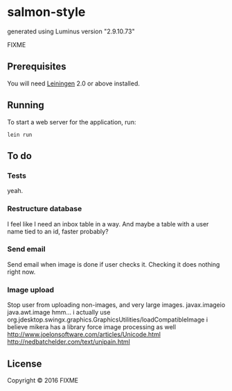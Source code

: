 # salmon-style

generated using Luminus version "2.9.10.73"

FIXME

## Prerequisites

You will need [Leiningen][1] 2.0 or above installed.

[1]: https://github.com/technomancy/leiningen

## Running

To start a web server for the application, run:

    lein run

## To do
### Tests
yeah.
### Restructure database
I feel like I need an inbox table in a way. And maybe a table with a user name tied to an id, faster probably?
### Send email
Send email when image is done if user checks it. Checking it does nothing right now.
### Image upload
Stop user from uploading non-images, and very large images.
<timvisher> javax.imageio
<timvisher> java.awt.image
<timvisher> hmm… i actually use org.jdesktop.swingx.graphics.GraphicsUtilities/loadCompatibleImage
<timvisher> i believe mikera has a library force image processing as well
http://www.joelonsoftware.com/articles/Unicode.html
http://nedbatchelder.com/text/unipain.html
## License
Copyright © 2016 FIXME
